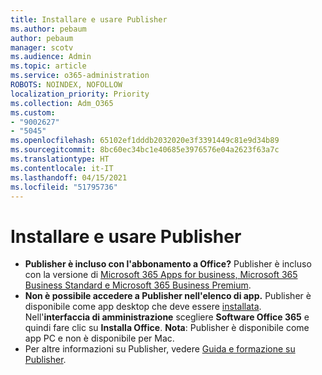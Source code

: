 ```yaml
---
title: Installare e usare Publisher
ms.author: pebaum
author: pebaum
manager: scotv
ms.audience: Admin
ms.topic: article
ms.service: o365-administration
ROBOTS: NOINDEX, NOFOLLOW
localization_priority: Priority
ms.collection: Adm_O365
ms.custom:
- "9002627"
- "5045"
ms.openlocfilehash: 65102ef1dddb2032020e3f3391449c81e9d34b89
ms.sourcegitcommit: 8bc60ec34bc1e40685e3976576e04a2623f63a7c
ms.translationtype: HT
ms.contentlocale: it-IT
ms.lasthandoff: 04/15/2021
ms.locfileid: "51795736"
---
```

# <a name="install-and-use-publisher"></a>Installare e usare Publisher

- **Publisher è incluso con l'abbonamento a Office?** Publisher è incluso con la versione di [Microsoft 365 Apps for business, Microsoft 365 Business Standard e Microsoft 365 Business Premium](https://products.office.com/compare-all-microsoft-office-products?activetab=tab:primaryr2).
- **Non è possibile accedere a Publisher nell'elenco di app.**  Publisher è disponibile come app desktop che deve essere [installata](https://support.office.com/article/Install-Office-apps-from-Office-365-dcf2d841-dac7-455b-9a77-fc8f7ee92702). Nell'**interfaccia di amministrazione** scegliere **Software Office 365** e quindi fare clic su **Installa Office**. **Nota**: Publisher è disponibile come app PC e non è disponibile per Mac.
- Per altre informazioni su Publisher, vedere [Guida e formazione su Publisher](https://support.office.com/publisher).
